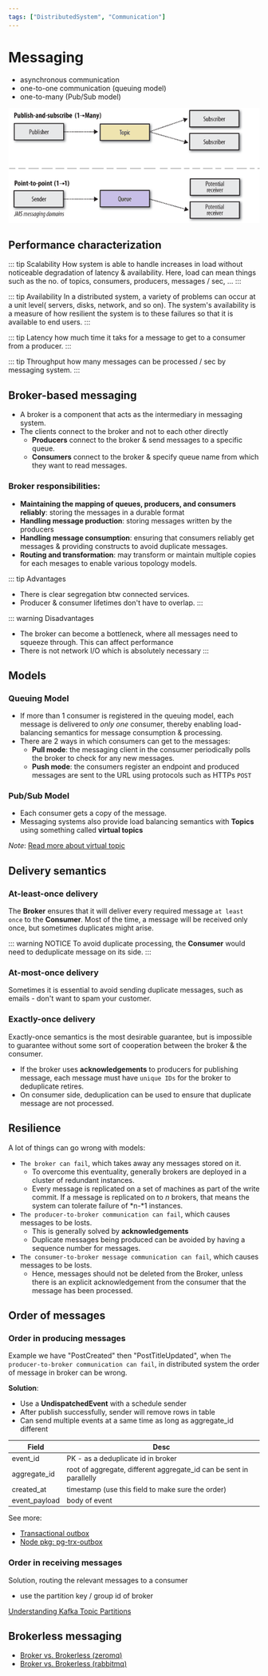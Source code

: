 ```yaml
---
tags: ["DistributedSystem", "Communication"]
---
```


# Messaging

<TagLinks />

- asynchronous communication 
- one-to-one communication (queuing model) 
- one-to-many (Pub/Sub model) 

![Messaging models](./img/mess-models.png)

## Performance characterization

::: tip Scalability
How system is able to handle increases in load without noticeable degradation of latency & availability. Here, load can mean things such as the no. of topics, consumers, producers, messages / sec, ...
:::

::: tip Availability
In a distributed system, a variety of problems can occur at a unit level( servers, disks, network, and so on). The system's availability is a measure of how resilient the system is to these failures so that it is available to end users.
:::

::: tip Latency
how much time it taks for a message to get to a consumer from a producer.
:::

::: tip Throughput
how many messages can be processed / sec by messaging system.
:::


## Broker-based messaging

- A broker is a component that acts as the intermediary in messaging system. 
- The clients connect to the broker and not to each other directly
    - **Producers** connect to the broker & send messages to a specific queue.
    - **Consumers** connect to the broker & specify queue name from which they want to read messages.

### Broker responsibilities:
- **Maintaining the mapping of queues, producers, and consumers reliably**: storing the messages in a durable format
- **Handling message production**: storing messages written by the producers
- **Handling message consumption**: ensuring that consumers reliably get messages & providing constructs to avoid duplicate messages.
- **Routing and transformation**: may transform or maintain multiple copies for each mesages to enable various topology models.

::: tip Advantages 
- There is clear segregation btw connected services.
- Producer & consumer lifetimes don't have to overlap.
:::

::: warning Disadvantages
- The broker can become a bottleneck, where all messages need to squeeze through. This can affect performance
- There is not network I/O which is absolutely necessary
:::

## Models

### Queuing Model
- If more than 1 consumer is registered in the queuing model, each message is delivered to *only one* consumer, thereby enabling load-balancing semantics for message consumption & processing.
- There are 2 ways in which consumers can get to the messages: 
    - **Pull mode**: the messaging client in the consumer periodically polls the broker to check for any new messages.
    - **Push mode**: the consumers register an endpoint and produced messages are sent to the URL using protocols such as HTTPs `POST`

### Pub/Sub Model
- Each consumer gets a copy of the message.
- Messaging systems also provide load balancing semantics with **Topics** using something called **virtual topics**

*Note*: [Read more about virtual topic](https://tuhrig.de/queues-vs-topics-vs-virtual-topics-in-activemq/)

## Delivery semantics

### At-least-once delivery

The **Broker** ensures that it will deliver every required message `at least once` to the **Consumer**. Most of the time, a message will be received only once, but sometimes duplicates might arise.

::: warning NOTICE
To avoid duplicate processing, the **Consumer** would need to deduplicate message on its side.
:::

### At-most-once delivery

Sometimes it is essential to avoid sending duplicate messages, such as emails - don't want to spam your customer. 

### Exactly-once delivery

Exactly-once semantics is the most desirable guarantee, but is impossible to guarantee without some sort of cooperation between the broker & the consumer. 

- If the broker uses **acknowledgements** to producers for publishing message, each message must have `unique IDs` for the broker to deduplicate retires.
- On consumer side, deduplication can be used to ensure that duplicate message are not processed.

## Resilience

A lot of things can go wrong with models: 
- `The broker can fail`, which takes away any messages stored on it. 
    - To overcome this eventuality, generally brokers are deployed in a cluster of redundant instances.
    - Every message is replicated on a set of machines as part of the write commit. If a message is replicated on to *n* brokers, that means the system can tolerate failure of *n-*1 instances.
- `The producer-to-broker communication can fail`, which causes messages to be losts.
    - This is generally solved by **acknowledgements**
    - Duplicate messages being produced can be avoided by having a sequence number for messages.
- `The consumer-to-broker message communication can fail`, which causes messages to be losts.
    - Hence, messages should not be deleted from the Broker, unless there is an explicit acknowledgement from the consumer that the message has been processed.

## Order of messages

### Order in producing messages

Example we have "PostCreated" then "PostTitleUpdated", when `The producer-to-broker communication can fail`, in distributed system the order of message in broker can be wrong. 

**Solution**: 
- Use a **UndispatchedEvent** with a schedule sender
- After publish successfully, sender will remove rows in table
- Can send multiple events at a same time as long as aggregate_id different


Field        | Desc 
-------------| ----
event_id     | PK - as a deduplicate id in broker
aggregate_id | root of aggregate, different aggregate_id can be sent in parallelly
created_at   | timestamp (use this field to make sure the order)
event_payload  | body of event

See more: 
- [Transactional outbox](https://microservices.io/patterns/data/transactional-outbox.html)
- [Node pkg: pg-trx-outbox](https://www.npmjs.com/package/pg-trx-outbox)

### Order in receiving messages

Solution, routing the relevant messages to a consumer
- use the partition key / group id of broker

[Understanding Kafka Topic Partitions](https://medium.com/event-driven-utopia/understanding-kafka-topic-partitions-ae40f80552e8)


## Brokerless messaging

- [Broker vs. Brokerless (zeromq)](http://wiki.zeromq.org/whitepapers:brokerless)
- [Broker vs. Brokerless (rabbitmq)](https://blog.rabbitmq.com/posts/2010/09/broker-vs-brokerless/)